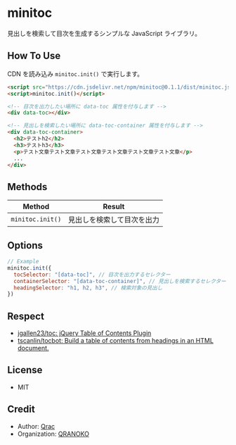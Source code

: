 # minitoc

見出しを検索して目次を生成するシンプルな JavaScript ライブラリ。

## How To Use

CDN を読み込み `minitoc.init()` で実行します。

<!-- prettier-ignore -->
```html
<script src="https://cdn.jsdelivr.net/npm/minitoc@0.1.1/dist/minitoc.js"></script>
<script>minitoc.init()</script>
```

<!-- prettier-ignore -->
```html
<!-- 目次を出力したい場所に data-toc 属性を付与します -->
<div data-toc></div>

<!-- 見出しを検索したい場所に data-toc-container 属性を付与します -->
<div data-toc-container>
  <h2>テストh2</h2>
  <h3>テストh3</h3>
  <p>テスト文章テスト文章テスト文章テスト文章テスト文章テスト文章</p>
  ...
</div>
```

## Methods

| Method           | Result                     |
| ---------------- | -------------------------- |
| `minitoc.init()` | 見出しを検索して目次を出力 |

## Options

<!-- prettier-ignore -->
```js
// Example
minitoc.init({
  tocSelector: "[data-toc]", // 目次を出力するセレクター
  containerSelector: "[data-toc-container]", // 見出しを検索するセレクター
  headingSelector: "h1, h2, h3", // 検索対象の見出し
})
```

## Respect

- [jgallen23/toc: jQuery Table of Contents Plugin](https://github.com/jgallen23/toc)
- [tscanlin/tocbot: Build a table of contents from headings in an HTML document.](https://github.com/tscanlin/tocbot)

## License

- MIT

## Credit

- Author: [Qrac](https://qrac.jp)
- Organization: [QRANOKO](https://qranoko.jp)
